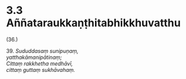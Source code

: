

# 3.3 Aññataraukkaṇṭhitabhikkhuvatthu



(36.)

39\. _Sududdasaṃ sunipuṇaṃ,_  
_yatthakāmanipātinaṃ;_  
_Cittaṃ rakkhetha medhāvī,_  
_cittaṃ guttaṃ sukhāvahaṃ._  




